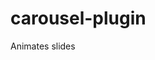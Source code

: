 # carousel-plugin
Animates slides
<div class="carousel">
  <div class="carousel-slides">
    <!-- Your slides goes here and must implement class .carousel-slide -->
  </div>
  <div class="carousel-navigators">
    <!--- Your slide controls goes here and must implement class .carousel-navigator -->
  </div>
  <div class="carousel-indicators">
    <!--- Your slide indicators goes here and must implement class .carousel-indicator -->
  </div>
</div>
<script type="text/javascript">
  $(".carousel").carousel({ });
</script>
